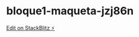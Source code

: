 # bloque1-maqueta-jzj86n

[Edit on StackBlitz ⚡️](https://stackblitz.com/edit/bloque1-maqueta-jzj86n)